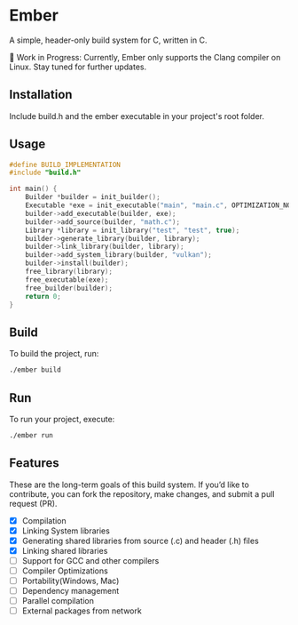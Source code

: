 # Ember
A simple, header-only build system for C, written in C.

🚧 Work in Progress: Currently, Ember only supports the Clang compiler on Linux. Stay tuned for further updates.

## Installation
Include build.h and the ember executable in your project's root folder.

## Usage

```c
#define BUILD_IMPLEMENTATION
#include "build.h"

int main() {
    Builder *builder = init_builder();
    Executable *exe = init_executable("main", "main.c", OPTIMIZATION_NONE);
    builder->add_executable(builder, exe);
    builder->add_source(builder, "math.c");
    Library *library = init_library("test", "test", true);
    builder->generate_library(builder, library);
    builder->link_library(builder, library);
    builder->add_system_library(builder, "vulkan");
    builder->install(builder);
    free_library(library);
    free_executable(exe);
    free_builder(builder);
    return 0;
}
```

## Build
To build the project, run:

```bash
./ember build
```

## Run
To run your project, execute:

```bash
./ember run
```
## Features

These are the long-term goals of this build system. If you’d like to contribute, you can fork the repository, make changes, and submit a pull request (PR).

- [x] Compilation
- [x] Linking System libraries
- [x] Generating shared libraries from source (.c) and header (.h) files
- [x] Linking shared libraries
- [ ] Support for GCC and other compilers
- [ ] Compiler Optimizations
- [ ] Portability(Windows, Mac)
- [ ] Dependency management
- [ ] Parallel compilation
- [ ] External packages from network

